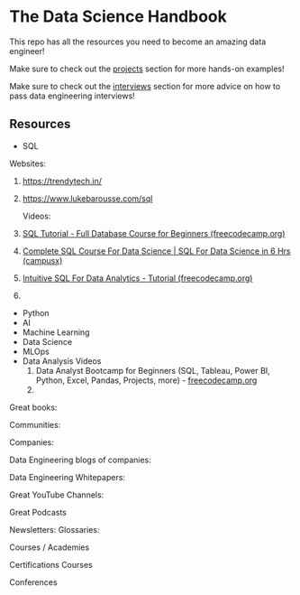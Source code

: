 # The Data Science Handbook

This repo has all the resources you need to become an amazing data engineer!

Make sure to check out the [projects](projects.md) section for more hands-on examples!

Make sure to check out the [interviews](interviews.md) section for more advice on how to pass data engineering interviews!

## Resources
- SQL

Websites:
1. https://trendytech.in/
2. https://www.lukebarousse.com/sql

   Videos:
1. [SQL Tutorial - Full Database Course for Beginners (freecodecamp.org)](https://www.youtube.com/watch?v=HXV3zeQKqGY)
2. [Complete SQL Course For Data Science | SQL For Data Science in 6 Hrs (campusx)](https://www.youtube.com/watch?v=nopIGY1zJE0)
3. [Intuitive SQL For Data Analytics - Tutorial (freecodecamp.org)](https://www.youtube.com/watch?v=mXW7JHJM34k)
4. 


- Python
- AI
- Machine Learning
- Data Science
- MLOps
- Data Analysis
  Videos
  1. Data Analyst Bootcamp for Beginners (SQL, Tableau, Power BI, Python, Excel, Pandas, Projects, more) -  [freecodecamp.org](https://www.youtube.com/watch?v=PSNXoAs2FtQ)
  2. 
  
Great books:

Communities:

Companies:

Data Engineering blogs of companies:

Data Engineering Whitepapers:

Great YouTube Channels:

Great Podcasts

Newsletters:
Glossaries:


Courses / Academies

Certifications Courses

Conferences
